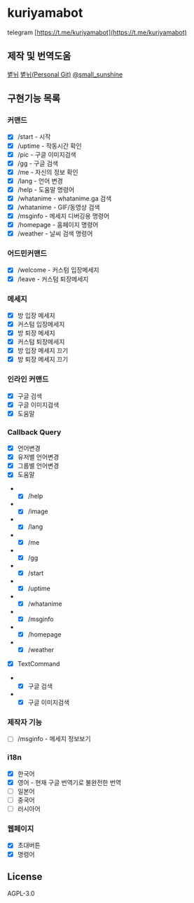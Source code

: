 # kuriyamabot
 
telegram [https://t.me/kuriyamabot](https://t.me/kuriyamabot)

## 제작 및 번역도움

[볕뉘](https://github.com/small-sunshines) [볕뉘(Personal Git)](https://git.mori.space/small-sunshine) [@small_sunshine](https://t.me/small_sunshine)

## 구현기능 목록

### 커맨드

 - [x] /start - 시작
 - [x] /uptime - 작동시간 확인
 - [x] /pic - 구글 이미지검색
 - [x] /gg - 구글 검색
 - [x] /me - 자신의 정보 확인
 - [x] /lang - 언어 변경
 - [x] /help - 도움말 명령어
 - [x] /whatanime - whatanime.ga 검색
 - [x] /whatanime - GIF/동영상 검색
 - [x] /msginfo - 메세지 디버깅용 명령어
 - [x] /homepage - 홈페이지 명령어
 - [x] /weather - 날씨 검색 명령어

### 어드민커맨드
 - [x] /welcome - 커스텀 입장메세지
 - [x] /leave - 커스텀 퇴장메세지

### 메세지
 - [x] 방 입장 메세지
 - [x] 커스텀 입장메세지
 - [x] 방 퇴장 메세지
 - [x] 커스텀 퇴장메세지
 - [x] 방 입장 메세지 끄기
 - [x] 방 퇴장 메세지 끄기

### 인라인 커맨드
 - [x] 구글 검색
 - [x] 구글 이미지검색
 - [x] 도움말

### Callback Query
 - [x] 언어변경
 - [x] 유저별 언어변경
 - [x] 그룹별 언어변경
 - [x] 도움말
 - - [x] /help
 - - [x] /image
 - - [x] /lang
 - - [x] /me
 - - [x] /gg
 - - [x] /start
 - - [x] /uptime
 - - [x] /whatanime
 - - [x] /msginfo
 - - [x] /homepage
 - - [x] /weather
 - [x] TextCommand
 - - [x] 구글 검색
 - - [x] 구글 이미지검색

### 제작자 기능
 - [ ] /msginfo - 메세지 정보보기

### i18n
 - [x] 한국어
 - [x] 영어 - 현재 구글 번역기로 불완전한 번역
 - [ ] 일본어
 - [ ] 중국어
 - [ ] 러시아어

### 웹페이지
 - [x] 초대버튼
 - [x] 명령어

## License
AGPL-3.0